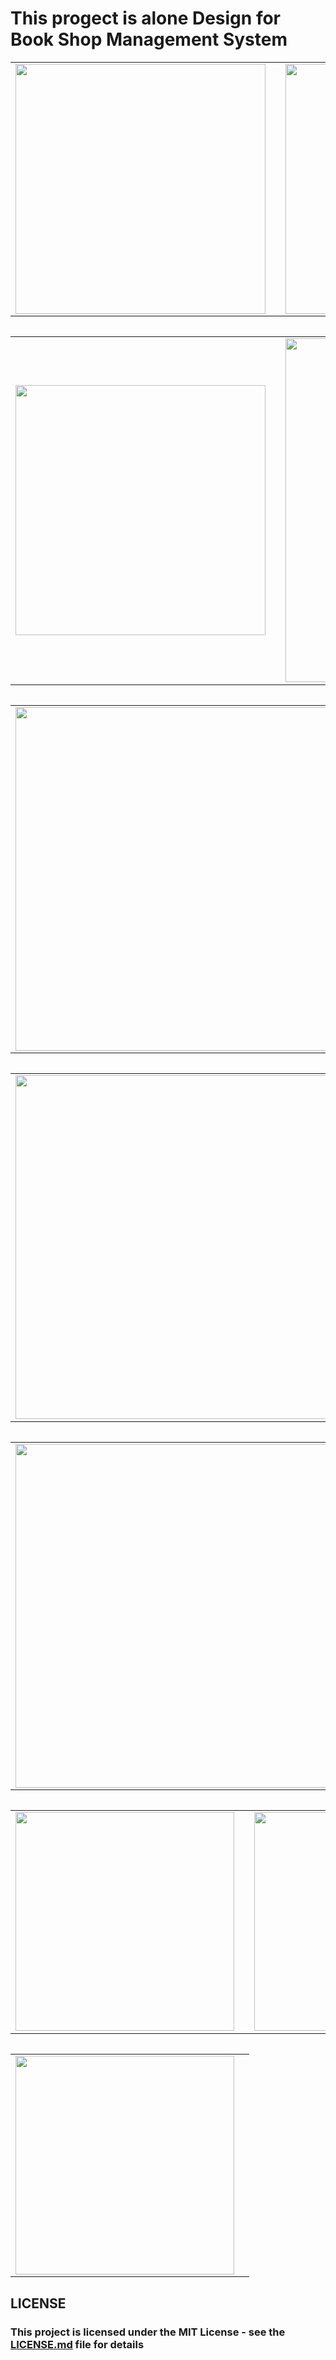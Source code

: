 <p align="center">
<h1>This progect is alone Design for Book Shop Management System</h1>
</p>

<table>
    <tr>
      <td>
       <img src="https://user-images.githubusercontent.com/52591976/94338195-b14bf300-fff0-11ea-9260-e5bcb4a1d10d.png"width =400/>
  <td/>
      <td>
        <img src="https://user-images.githubusercontent.com/52591976/94433617-e1ce9100-0198-11eb-9ac3-7e72ffbeb8cc.png"width =400/>
        <td/>
      <tr/>
  <table/>
<table>
  <tr>
    <td>
<img src="https://user-images.githubusercontent.com/52591976/94439985-632a2180-01a1-11eb-9ab3-032f7c9e4f88.png"width =400/>
      <td/>
    <td>
      <img src="https://user-images.githubusercontent.com/52591976/95189465-2b892e00-07ce-11eb-8146-753a5f847873.png"width =550/>
      <td/>
    <tr/>
  <table/>
  <table>
  <tr>
    <td>
<img src="https://user-images.githubusercontent.com/52591976/95189472-2deb8800-07ce-11eb-8480-aea736c43a5d.png"width =550/>
      <td/>
    <td>
      <img src="https://user-images.githubusercontent.com/52591976/95189734-8753b700-07ce-11eb-97ef-4bbda5985875.png"width =550/>
      <td/>
    <tr/>
  <table/>
  <table>
  <tr>
    <td>
      <img src="https://user-images.githubusercontent.com/52591976/95189893-cb46bc00-07ce-11eb-862d-524c0d3398b1.png"width =550/>
      <td/>
    <td>
      <img src="https://user-images.githubusercontent.com/52591976/95189908-d1d53380-07ce-11eb-9dd2-f1571477dc4a.png"width =550/>
      <td/>
    <tr/>
  <table/>
  <table>
  <tr>
    <td>
      <img src="https://user-images.githubusercontent.com/52591976/95189925-d7cb1480-07ce-11eb-8164-cc7cc793bdbe.png"width =550/>
      <td/>
    <td>
      <img src="https://user-images.githubusercontent.com/52591976/94338431-6c28c080-fff2-11ea-999e-a5e1b057b365.png"width =550/>
      <td/>
    <tr/>
  <table/>
   <table>
  <tr>
    <td>
      <img src="https://user-images.githubusercontent.com/52591976/94338437-76e35580-fff2-11ea-853d-bb3a0b1ec086.png"width =350/>
      <td/>
    <td>
      <img src="https://user-images.githubusercontent.com/52591976/95189933-db5e9b80-07ce-11eb-909f-b8aaa22c4bcc.png"width =350/>
      <td/>
    <tr/>
  <table/>
   <table>
  <tr>
    <td>
      <img src="https://user-images.githubusercontent.com/52591976/94338440-79de4600-fff2-11ea-8293-81bb7d620067.png"width =350/>
      <td/>
    <tr/>
  <table/>
  
  
<h2> LICENSE </h2>
<h3> This project is licensed under the MIT License - see the <a href="https://github.com/BlueButterflies/Book-Shop-Management-System/blob/master/LICENSE">LICENSE.md<a/> file for details <h3/>
<div/>
